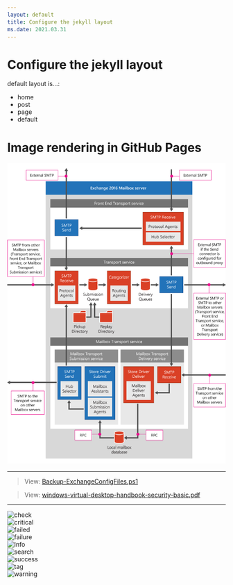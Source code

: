 ```yaml
---
layout: default
title: Configure the jekyll layout
ms.date: 2021.03.31
---
```


# Configure the jekyll layout

default layout is...:

- home
- post
- page
- default

# Image rendering in GitHub Pages

![Transport Pipeline Overview](/Exchange/images/transport-pipeline-overview.png)

---

> View: [Backup-ExchangeConfigFiles.ps1](https://github.com/kj-park/Tech/blob/main/Exchange/Backup-ExchangeConfigFiles.ps1)

> View: [windows-virtual-desktop-handbook-security-basic.pdf](https://github.com/kj-park/Tech/blob/main/ebooks/windows-virtual-desktop-handbook-security-basic.pdf)

---

![check]  
![critical]  
![failed]  
![failure]  
![Info]  
![search]  
![success]  
![tag]  
![warning]  

<!--- Reference Link --->

[check]: /Tech/images/.icons/check.svg "check"
[critical]: {{site.url}}/images/.icons/critical.svg "critical"
[failed]: {{site.url}}/images/.icons/failed.svg "failed"
[failure]: {{site.url}}/images/.icons/failure.svg "failure"
[Info]: {{site.url}}/images/.icons/Info.svg "Info"
[search]: {{site.url}}/images/.icons/search.svg "search"
[success]: {{site.url}}/images/.icons/success.svg "success"
[tag]: {{site.url}}/images/.icons/tag.svg "tag"
[warning]: {{site.url}}/images/.icons/warning.svg "warning"
